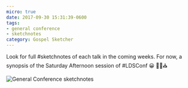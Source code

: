 ```yaml
---
micro: true
date: 2017-09-30 15:31:39-0600
tags:
- general conference
- sketchnotes
category: Gospel Sketcher
---
```


Look for full #sketchnotes of each talk in the coming weeks. 
For now, a synopsis of the Saturday Afternoon session of #LDSConf 😀 ✍🏼⛪️

<img src="https://gospelsketcher.org/uploads/2018/1b1d52c641.jpg" alt="General Conference sketchnotes" />
